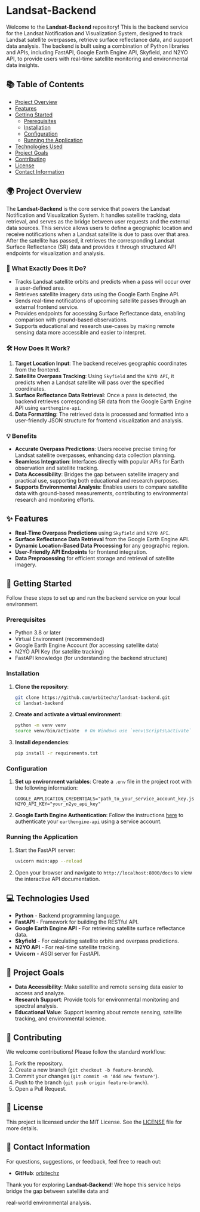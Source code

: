 # Landsat-Backend

Welcome to the **Landsat-Backend** repository! This is the backend service for the Landsat Notification and Visualization System, designed to track Landsat satellite overpasses, retrieve surface reflectance data, and support data analysis. The backend is built using a combination of Python libraries and APIs, including FastAPI, Google Earth Engine API, Skyfield, and N2YO API, to provide users with real-time satellite monitoring and environmental data insights.

## 📚 Table of Contents
- [Project Overview](#project-overview)
- [Features](#features)
- [Getting Started](#getting-started)
  - [Prerequisites](#prerequisites)
  - [Installation](#installation)
  - [Configuration](#configuration)
  - [Running the Application](#running-the-application)
- [Technologies Used](#technologies-used)
- [Project Goals](#project-goals)
- [Contributing](#contributing)
- [License](#license)
- [Contact Information](#contact-information)

## 🌍 Project Overview

The **Landsat-Backend** is the core service that powers the Landsat Notification and Visualization System. It handles satellite tracking, data retrieval, and serves as the bridge between user requests and the external data sources. This service allows users to define a geographic location and receive notifications when a Landsat satellite is due to pass over that area. After the satellite has passed, it retrieves the corresponding Landsat Surface Reflectance (SR) data and provides it through structured API endpoints for visualization and analysis.

### 🎯 What Exactly Does It Do?
- Tracks Landsat satellite orbits and predicts when a pass will occur over a user-defined area.
- Retrieves satellite imagery data using the Google Earth Engine API.
- Sends real-time notifications of upcoming satellite passes through an external frontend service.
- Provides endpoints for accessing Surface Reflectance data, enabling comparison with ground-based observations.
- Supports educational and research use-cases by making remote sensing data more accessible and easier to interpret.

### 🛠️ How Does It Work?
1. **Target Location Input**: The backend receives geographic coordinates from the frontend.
2. **Satellite Overpass Tracking**: Using `Skyfield` and the `N2YO API`, it predicts when a Landsat satellite will pass over the specified coordinates.
3. **Surface Reflectance Data Retrieval**: Once a pass is detected, the backend retrieves corresponding SR data from the Google Earth Engine API using `earthengine-api`.
4. **Data Formatting**: The retrieved data is processed and formatted into a user-friendly JSON structure for frontend visualization and analysis.

### 💡 Benefits
- **Accurate Overpass Predictions**: Users receive precise timing for Landsat satellite overpasses, enhancing data collection planning.
- **Seamless Integration**: Interfaces directly with popular APIs for Earth observation and satellite tracking.
- **Data Accessibility**: Bridges the gap between satellite imagery and practical use, supporting both educational and research purposes.
- **Supports Environmental Analysis**: Enables users to compare satellite data with ground-based measurements, contributing to environmental research and monitoring efforts.

## ✨ Features
- **Real-Time Overpass Predictions** using `Skyfield` and `N2YO API`.
- **Surface Reflectance Data Retrieval** from the Google Earth Engine API.
- **Dynamic Location-Based Data Processing** for any geographic region.
- **User-Friendly API Endpoints** for frontend integration.
- **Data Preprocessing** for efficient storage and retrieval of satellite imagery.

## 🚀 Getting Started

Follow these steps to set up and run the backend service on your local environment.

### Prerequisites
- Python 3.8 or later
- Virtual Environment (recommended)
- Google Earth Engine Account (for accessing satellite data)
- N2YO API Key (for satellite tracking)
- FastAPI knowledge (for understanding the backend structure)

### Installation
1. **Clone the repository**:
   ```bash
   git clone https://github.com/orbitechz/landsat-backend.git
   cd landsat-backend
   ```

2. **Create and activate a virtual environment**:
   ```bash
   python -m venv venv
   source venv/bin/activate  # On Windows use `venv\Scripts\activate`
   ```

3. **Install dependencies**:
   ```bash
   pip install -r requirements.txt
   ```

### Configuration
1. **Set up environment variables**:
   Create a `.env` file in the project root with the following information:
   ```env
   GOOGLE_APPLICATION_CREDENTIALS="path_to_your_service_account_key.json"
   N2YO_API_KEY="your_n2yo_api_key"
   ```
   
2. **Google Earth Engine Authentication**:
   Follow the instructions [here](https://developers.google.com/earth-engine/guides/python_install) to authenticate your `earthengine-api` using a service account.

### Running the Application
1. Start the FastAPI server:
   ```bash
   uvicorn main:app --reload
   ```

2. Open your browser and navigate to `http://localhost:8000/docs` to view the interactive API documentation.


## 💻 Technologies Used
- **Python** - Backend programming language.
- **FastAPI** - Framework for building the RESTful API.
- **Google Earth Engine API** - For retrieving satellite surface reflectance data.
- **Skyfield** - For calculating satellite orbits and overpass predictions.
- **N2YO API** - For real-time satellite tracking.
- **Uvicorn** - ASGI server for FastAPI.

## 🎯 Project Goals
- **Data Accessibility**: Make satellite and remote sensing data easier to access and analyze.
- **Research Support**: Provide tools for environmental monitoring and spectral analysis.
- **Educational Value**: Support learning about remote sensing, satellite tracking, and environmental science.

## 🤝 Contributing
We welcome contributions! Please follow the standard workflow:
1. Fork the repository.
2. Create a new branch (`git checkout -b feature-branch`).
3. Commit your changes (`git commit -m 'Add new feature'`).
4. Push to the branch (`git push origin feature-branch`).
5. Open a Pull Request.

## 📜 License
This project is licensed under the MIT License. See the [LICENSE](./LICENSE) file for more details.

## 📧 Contact Information
For questions, suggestions, or feedback, feel free to reach out:
- **GitHub**: [orbitechz](https://github.com/orbitechz)

Thank you for exploring **Landsat-Backend**! We hope this service helps bridge the gap between satellite data and

 real-world environmental analysis.
